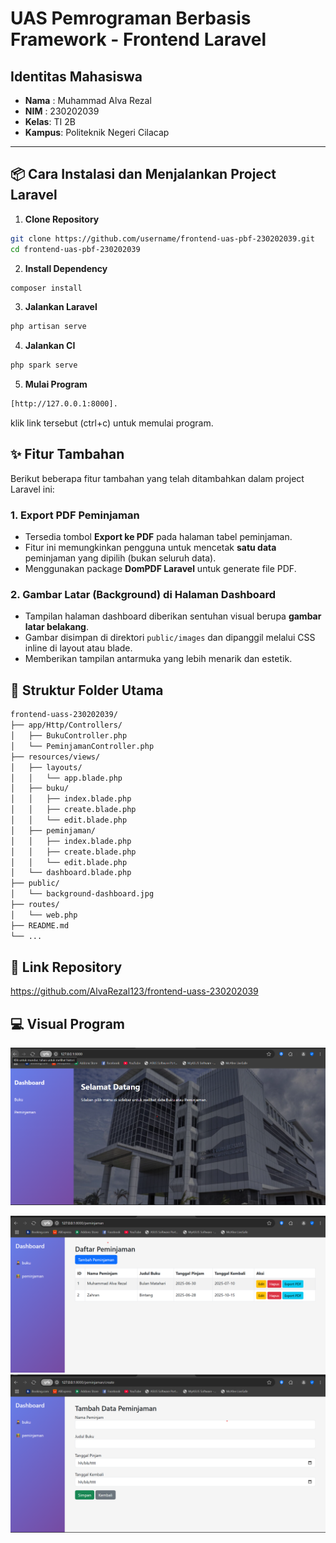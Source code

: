 # UAS Pemrograman Berbasis Framework - Frontend Laravel

## Identitas Mahasiswa
- **Nama** : Muhammad Alva Rezal  
- **NIM**  : 230202039  
- **Kelas**: TI 2B  
- **Kampus**: Politeknik Negeri Cilacap

---

## 📦 Cara Instalasi dan Menjalankan Project Laravel

1. **Clone Repository**
```bash
git clone https://github.com/username/frontend-uas-pbf-230202039.git
cd frontend-uas-pbf-230202039 
```
2. **Install Dependency**

```bash
composer install
```

3. **Jalankan Laravel**

 ```bash
 php artisan serve
 ```

4. **Jalankan CI**

```bash
php spark serve
```

5. **Mulai Program**
```bash
[http://127.0.0.1:8000].
```
klik link tersebut (ctrl+c) untuk memulai program.

## ✨ Fitur Tambahan

Berikut beberapa fitur tambahan yang telah ditambahkan dalam project Laravel ini:

### 1. Export PDF Peminjaman
- Tersedia tombol **Export ke PDF** pada halaman tabel peminjaman.
- Fitur ini memungkinkan pengguna untuk mencetak **satu data** peminjaman yang dipilih (bukan seluruh data).
- Menggunakan package **DomPDF Laravel** untuk generate file PDF.

### 2. Gambar Latar (Background) di Halaman Dashboard
- Tampilan halaman dashboard diberikan sentuhan visual berupa **gambar latar belakang**.
- Gambar disimpan di direktori `public/images` dan dipanggil melalui CSS inline di layout atau blade.
- Memberikan tampilan antarmuka yang lebih menarik dan estetik.

  
## 📁 Struktur Folder Utama
```bash
frontend-uass-230202039/
├── app/Http/Controllers/
│   ├── BukuController.php
│   └── PeminjamanController.php
├── resources/views/
│   ├── layouts/
│   │   └── app.blade.php
│   ├── buku/
│   │   ├── index.blade.php
│   │   ├── create.blade.php
│   │   └── edit.blade.php
│   ├── peminjaman/
│   │   ├── index.blade.php
│   │   ├── create.blade.php
│   │   └── edit.blade.php
│   └── dashboard.blade.php
├── public/
│   └── background-dashboard.jpg
├── routes/
│   └── web.php
├── README.md
└── ...
```
## 🔗 Link Repository


https://github.com/AlvaRezal123/frontend-uass-230202039

## 💻 Visual Program
![Deskripsi Gambar](public/images/dashboardnew.png)

![Deskripsi Gambar](public/images/Tabel.png)
![Deskripsi Gambar](public/images/tambah.png)




   
